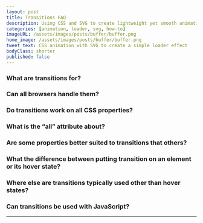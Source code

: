 ```yaml
---
layout: post
title: Transitions FAQ
description: Using CSS and SVG to create lightweight yet smooth animation
categories: [animation, loader, svg, how-to]
imageURL: /assets/images/posts/buffer/buffer.png
home_image: /assets/images/posts/buffer/buffer.png
tweet_text: CSS animation with SVG to create a simple loader effect
bodyClass: shorter
published: false
---
```


### What are transitions for?

### Can all browsers handle them?

### Do transitions work on all CSS properties?

### What is the “all” attribute about?

### Are some properties better suited to transitions that others?

### What the difference between putting transition on an element or its hover state?

### Where else are transitions typically used other than hover states?

### Can transitions be used with JavaScript?




---
